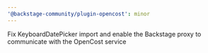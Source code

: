 ```yaml
---
'@backstage-community/plugin-opencost': minor
---
```


Fix KeyboardDatePicker import and enable the Backstage proxy to communicate with the OpenCost service
